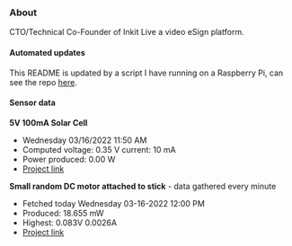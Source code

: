 ### About
CTO/Technical Co-Founder of Inkit Live a video eSign platform.

#### Automated updates
This README is updated by a script I have running on a Raspberry Pi, can see the repo [here](https://github.com/jdc-cunningham/raspi-git-repo-updater).

#### Sensor data
**5V 100mA Solar Cell**
- Wednesday 03/16/2022 11:50 AM
- Computed voltage: 0.35 V current: 10 mA
- Power produced: 0.00 W
- [Project link](https://github.com/jdc-cunningham/raspisolarplotter)

**Small random DC motor attached to stick** - data gathered every minute
- Fetched today Wednesday 03-16-2022 12:00 PM
- Produced: 18.655 mW
- Highest: 0.083V 0.0026A
- [Project link](https://github.com/jdc-cunningham/turbine-raspi)